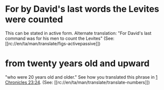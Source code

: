 # For by David's last words the Levites were counted

This can be stated in active form. Alternate translation: "For David's last command was for his men to count the Levites" (See: [[rc://en/ta/man/translate/figs-activepassive]])

# from twenty years old and upward

"who were 20 years old and older." See how you translated this phrase in [1 Chronicles 23:24](../23/24.md). (See: [[rc://en/ta/man/translate/translate-numbers]])

